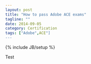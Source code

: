 ```yaml
---
layout: post
title: "How to pass Adobe ACE exams"
tagline: ""
date: 2014-09-05
category: Certification
tags: ["Adobe",ACE"]
---
```

{% include JB/setup %}

Test